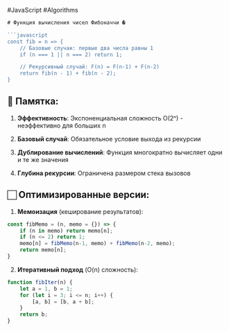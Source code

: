 #JavaScript #Algorithms 

```js
# Функция вычисления чисел Фибоначчи �

```javascript
const fib = n => {
    // Базовые случаи: первые два числа равны 1
    if (n === 1 || n === 2) return 1;

    // Рекурсивный случай: F(n) = F(n-1) + F(n-2)
    return fib(n - 1) + fib(n - 2);
}
```

## 📝 Памятка:

1. **Эффективность**: Экспоненциальная сложность O(2ⁿ) - неэффективно для больших n
    
2. **Базовый случай**: Обязательное условие выхода из рекурсии
    
3. **Дублирование вычислений**: Функция многократно вычисляет одни и те же значения
    
4. **Глубина рекурсии**: Ограничена размером стека вызовов

## 🏻 Оптимизированные версии:

1. **Мемоизация** (кеширование результатов):

```js
const fibMemo = (n, memo = {}) => {
    if (n in memo) return memo[n];
    if (n <= 2) return 1;
    memo[n] = fibMemo(n-1, memo) + fibMemo(n-2, memo);
    return memo[n];
}
```

2. **Итеративный подход** (O(n) сложность):

```js
function fibIter(n) {
    let a = 1, b = 1;
    for (let i = 3; i <= n; i++) {
        [a, b] = [b, a + b];
    }
    return b;
}

```